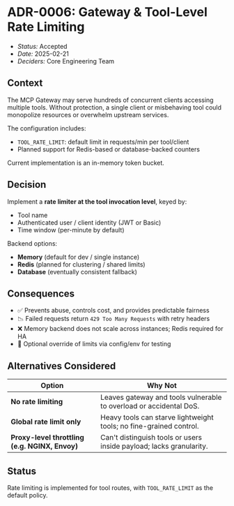 # ADR-0006: Gateway & Tool-Level Rate Limiting

- *Status:* Accepted
- *Date:* 2025-02-21
- *Deciders:* Core Engineering Team

## Context

The MCP Gateway may serve hundreds of concurrent clients accessing multiple tools.
Without protection, a single client or misbehaving tool could monopolize resources or overwhelm upstream services.

The configuration includes:

- `TOOL_RATE_LIMIT`: default limit in requests/min per tool/client
- Planned support for Redis-based or database-backed counters

Current implementation is an in-memory token bucket.

## Decision

Implement a **rate limiter at the tool invocation level**, keyed by:

- Tool name
- Authenticated user / client identity (JWT or Basic)
- Time window (per-minute by default)

Backend options:

- **Memory** (default for dev / single instance)
- **Redis** (planned for clustering / shared limits)
- **Database** (eventually consistent fallback)

## Consequences

- ✅ Prevents abuse, controls cost, and provides predictable fairness
- 📉 Failed requests return `429 Too Many Requests` with retry headers
- ❌ Memory backend does not scale across instances; Redis required for HA
- 🔄 Optional override of limits via config/env for testing

## Alternatives Considered

| Option | Why Not |
|--------|---------|
| **No rate limiting** | Leaves gateway and tools vulnerable to overload or accidental DoS. |
| **Global rate limit only** | Heavy tools can starve lightweight tools; no fine-grained control. |
| **Proxy-level throttling (e.g. NGINX, Envoy)** | Can't distinguish tools or users inside payload; lacks granularity. |

## Status

Rate limiting is implemented for tool routes, with `TOOL_RATE_LIMIT` as the default policy.

